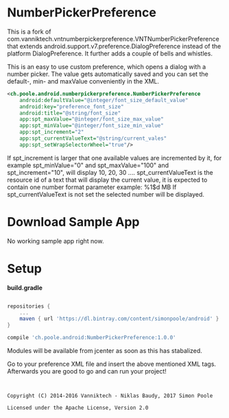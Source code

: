 NumberPickerPreference
======================

This is a fork of com.vanniktech.vntnumberpickerpreference.VNTNumberPickerPreference that extends android.support.v7.preference.DialogPreference instead of the platform DialogPreference. It further adds a couple of bells and whistles.


This is an easy to use custom preference, which opens a dialog with a number picker. The value gets automatically saved and you can set the default-, min- and maxValue conveniently in the XML.

```xml
<ch.poole.android.numberpickerpreference.NumberPickerPreference
    android:defaultValue="@integer/font_size_default_value"
    android:key="preference_font_size"
    android:title="@string/font_size"
    app:spt_maxValue="@integer/font_size_max_value"
    app:spt_minValue="@integer/font_size_min_value"
    app:spt_increment="2"
    app:spt_currentValueText="@string/current_vales"
    app:spt_setWrapSelectorWheel="true"/>
```

If spt_increment is larger that one available values are incremented by it, for example spt_minValue="0" and spt_maxValue="100" and spt_increment="10", will display 10, 20, 30 .... spt_currentValueText is the resource id of a text that will display the current value, it is expected to contain one number format parameter example: %1$d MB If spt_currentValueText is not set the selected number will be displayed.

# Download Sample App

No working sample app right now.

# Setup

**build.gradle**

```groovy

repositories {
 	...
	maven { url 'https://dl.bintray.com/content/simonpoole/android' }
}

compile 'ch.poole.android:NumberPickerPreference:1.0.0'
```

Modules will be available from jcenter as soon as this has stabalized.

Go to your preference XML file and insert the above mentioned XML tags. Afterwards you are good to go and can run your project!

```


Copyright (C) 2014-2016 Vanniktech - Niklas Baudy, 2017 Simon Poole

Licensed under the Apache License, Version 2.0
